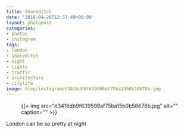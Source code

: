 ```yaml
---
title: Shoreditch
date: '2016-04-28T12:37:49+00:00'
layout: photopost
categories:
- photos
- instagram
tags:
- london
- shoreditch
- night
- lights
- traffic
- architecture
- citylife
image: blog/instagram/d3416db9f639598af75ba15b0b58678b.jpg
---
```


<figure class="photo photo--square">
  {{< img src="d3416db9f639598af75ba15b0b58678b.jpg" alt="" caption="" >}}

</figure>

      

London can be so pretty at night

